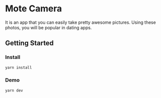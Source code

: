 # Mote Camera
It is an app that you can easily take pretty awesome pictures.
Using these photos, you will be popular in dating apps.

## Getting Started

### Install
```bash
yarn install
```

### Demo
```bash
yarn dev
```

